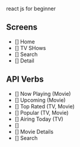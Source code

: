 react js for beginner

## Screens

- [] Home
- [] TV SHows
- [] Search
- [] Detail

## API Verbs

- [] Now Playing (Movie)
- [] Upcoming (Movie)
- [] Top Rated (TV, Movie)
- [] Popular (TV, Movie)
- [] Airing Today (TV)
- []
- [] Movie Details
- [] Search
